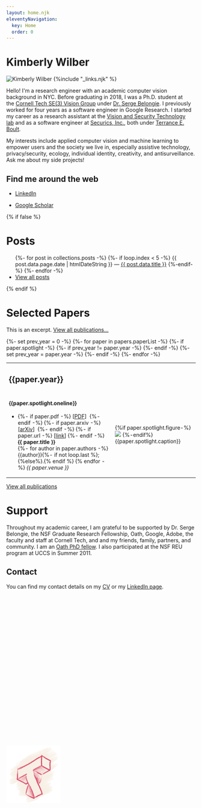 ```yaml
---
layout: home.njk
eleventyNavigation:
  key: Home
  order: 0
---
```


<div class="illo-container">
  <h1 class="title">Kimberly Wilber</h1>
  <img src="/static/kimmy-profile.jpg" srcset="/static/kimmy-profile.jpg 1x, /static/kimmy-profile@2x.jpg 2x" class="illustration" style="align: right" alt="Kimberly Wilber">
{%include "_links.njk" %}
</div>

Hello! I'm a research engineer with an academic computer vision background in NYC. Before graduating in 2018, I was a Ph.D. student at the [Cornell Tech SE(3) Vision Group](http://vision.cornell.edu/se3/) under [Dr. Serge Belongie](http://cseweb.ucsd.edu/~sjb/). I previously worked for four years as a software engineer in Google Research. I started my career as a research assistant at the [Vision and Security Technology lab](http://vast.uccs.edu/) and as a software engineer at [Securics, Inc.](http://securics.com/), both under [Terrance E. Boult](http://vast.uccs.edu/~tboult).

My interests include applied computer vision and machine learning to empower users and the society we live in, especially assistive technology, privacy/security, ecology, individual identity, creativity, and antisurveillance. Ask me about my side projects!

## Find me around the web
- [LinkedIn](https://www.linkedin.com/in/kwilber/)
<!-- - [Mastadon](https://hachyderm.io/@ghostynewt) -->
- [Google Scholar](https://scholar.google.com/citations?hl=en&user=OAtUvx0AAAAJ&view_op=list_works&sortby=pubdate)

{% if false %}
# Posts

<ul>
  {%- for post in collections.posts -%}
    {%- if loop.index < 5 -%}
    <li{% if page.url == post.url %} aria-current="page"{% endif %}>{{ post.data.page.date | htmlDateString }} — <a href='{{ post.url }}'>{{ post.data.title }}</a></li>
    {%-endif-%}
  {%- endfor -%}
  <li><a href="/posts">View all posts</a></li>
</ul>
{% endif %}

# Selected Papers

This is an excerpt. [View all publications...](/publications)

<table>
{%- set prev_year = 0 -%}
{%- for paper in papers.paperList -%}
{%- if paper.spotlight -%}

<tr>
  {%- if prev_year != paper.year -%}
  <tr><td><h2>{{paper.year}}</h2></td></tr>
  {%- endif -%}
  {%- set prev_year = paper.year -%}
  <tr>
    <td><h4> {{paper.spotlight.oneline}}</h4>
<ul>
    <li>
      {%- if paper.pdf -%}
      [<a href="/static/pdfs/{{paper.pdf}}">PDF</a>]&nbsp;
      {%- endif -%}
      {%- if paper.arxiv -%}
      [<a href="https://arxiv.org/abs/{{paper.arxiv}}/">arXiv</a>]&nbsp;
      {%- endif -%}
      {%- if paper.url -%}
      [<a href="{{paper.url}}">link</a>]
      {%- endif -%}
      <b>{{ paper.title }}</b><br />
      {%- for author in paper.authors -%}
        {{author}}{%- if not loop.last %};{%else%}.{% endif  %}
      {% endfor -%}
      <em>{{ paper.venue }}</em>
    </li>
  </ul></td>
<td class="figure">
  {%if paper.spotlight.figure-%}
    <img src="{{paper.spotlight.figure}}" />
  {%-endif%}
  {{paper.spotlight.caption}}
</td>
</tr>
{%- endif -%}
{%- endfor -%}
</table>

[View all publications](/publications)

# Support
Throughout my academic career, I am grateful to be supported by Dr. Serge Belongie, the NSF Graduate Research Fellowship, Oath, Google, Adobe, the faculty and staff at Cornell Tech, and and my friends, family, partners, and community. I am an [Oath PhD fellow](http://cx.jacobs.cornell.edu/). I also participated at the NSF REU program at UCCS in Summer 2011.

## Contact

You can find my contact details on my [CV](/cv/cv.pdf) or my [LinkedIn page](https://www.linkedin.com/in/kwilber/).


<img src="/static/figures/cornell-tech.png" style="margin: 10vh auto; max-width: 15vw;" />